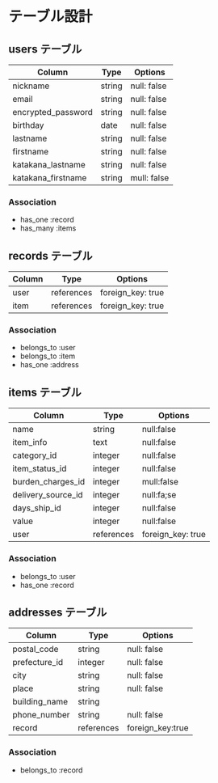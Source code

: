 # テーブル設計

## users テーブル

| Column              | Type   | Options     |                                 
| --------            | ------ | ----------- |
| nickname            | string | null: false |
| email               | string | null: false |
| encrypted_password  | string | null: false |
| birthday            | date   | null: false |
| lastname            | string | null: false |
| firstname           | string | null: false |
| katakana_lastname   | string | null: false |
| katakana_firstname  | string | mull: false |
### Association
- has_one  :record
- has_many :items




## records テーブル
| Column        | Type       | Options           |
| ------        | ---------- | -----------       |
| user          | references | foreign_key: true |
| item          | references | foreign_key: true |
### Association
 - belongs_to :user 
 - belongs_to :item
 - has_one :address



## items テーブル

| Column               | Type       | Options           |
| --------             | ------     | -----------       |
| name                 | string     | null:false        |
| item_info            | text       | null:false        |
| category_id          | integer    | null:false        |
| item_status_id       | integer    | null:false        |
| burden_charges_id    | integer    | mull:false        |
| delivery_source_id   | integer    | null:fa;se        |
| days_ship_id         | integer    | null:false        |
| value                | integer    | null:false        |
| user                 | references | foreign_key: true |
### Association
- belongs_to :user
- has_one :record


## addresses テーブル

| Column         | Type       | Options          |
| --------       | ------     | -----------      |
| postal_code    | string     | null: false
| prefecture_id  | integer    | null: false      |
| city           | string     | null: false      |
| place          | string     | null: false      |
| building_name  | string
| phone_number   | string     | null: false      |
| record         | references | foreign_key:true |
### Association
- belongs_to :record
 


